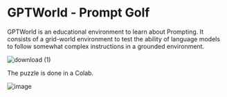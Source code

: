 # GPTWorld - Prompt Golf

GPTWorld is an educational environment to learn about Prompting.
It consists of a grid-world environment to test the ability of language models to follow somewhat complex instructions in a grounded environment. 

![download (1)](https://user-images.githubusercontent.com/35882/234447369-6a4ca94d-5bb8-4c8e-a34d-a1ff0614bf7d.gif)

The puzzle is done in a Colab. 


![image](https://user-images.githubusercontent.com/35882/234614176-789fd6a8-bc7c-4f42-889b-81b3879cca36.png)
